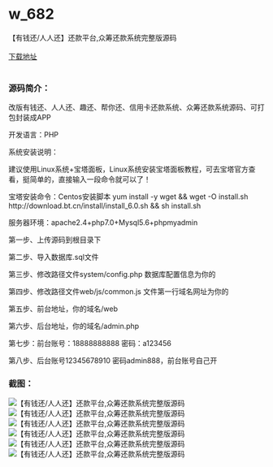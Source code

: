 # w_682
【有钱还/人人还】还款平台,众筹还款系统完整版源码
<br/></br>
[下载地址](https://www.uuid2.com/682.html "下载地址")
<br/></br>
<h3>源码简介：</h3>
<p>改版有钱还、人人还、趣还、帮你还、信用卡还款系统、众筹还款系统源码、可打包封装成APP<p>
<p>开发语言：PHP<p>
<p>系统安装说明：<p>
<p>建议使用Linux系统+宝塔面板，Linux系统安装宝塔面板教程，可去宝塔官方查看，挺简单的，直接输入一段命令就可以了！<p>
<p>宝塔安装命令：Centos安装脚本 yum install -y wget && wget -O install.sh http://download.bt.cn/install/install_6.0.sh && sh install.sh<p>
<p>服务器环境：apache2.4+php7.0+Mysql5.6+phpmyadmin<p>
<p>第一步、上传源码到根目录下<p>
<p>第二步、导入数据库.sql文件<p>
<p>第三步、修改路径文件system/config.php 数据库配置信息为你的<p>
<p>第四步、修改路径文件web/js/common.js 文件第一行域名网址为你的<p>
<p>第五步、前台地址，你的域名/web<p>
<p>第六步、后台地址，你的域名/admin.php<p>
<p>第七步：前台账号：18888888888 密码：a123456<p>
<p>第八步、后台账号12345678910 密码admin888，前台账号自己开<p>
<h3>截图：</h3>
<img src="https://www.uuid2.com/wp-content/uploads/img/202105/f61741c685.jpg" alt="【有钱还/人人还】还款平台,众筹还款系统完整版源码"><img src="https://www.uuid2.com/wp-content/uploads/img/202105/f61741c887.png" alt="【有钱还/人人还】还款平台,众筹还款系统完整版源码"><img src="https://www.uuid2.com/wp-content/uploads/img/202105/467e7d1737.png" alt="【有钱还/人人还】还款平台,众筹还款系统完整版源码"><img src="https://www.uuid2.com/wp-content/uploads/img/202105/fb234af359.png" alt="【有钱还/人人还】还款平台,众筹还款系统完整版源码"><img src="https://www.uuid2.com/wp-content/uploads/img/202105/0d47513199.png" alt="【有钱还/人人还】还款平台,众筹还款系统完整版源码"><img src="https://www.uuid2.com/wp-content/uploads/img/202105/1c7ebcb643.png" alt="【有钱还/人人还】还款平台,众筹还款系统完整版源码">
